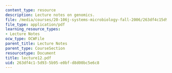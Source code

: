 ```yaml
---
content_type: resource
description: Lecture notes on genomics.
file: /media/courses/20-106j-systems-microbiology-fall-2006/263df4c15d935b95e0bfd8d00bc5e6c8_lecture12.pdf
file_type: application/pdf
learning_resource_types:
- Lecture Notes
ocw_type: OCWFile
parent_title: Lecture Notes
parent_type: CourseSection
resourcetype: Document
title: lecture12.pdf
uid: 263df4c1-5d93-5b95-e0bf-d8d00bc5e6c8
---
```

